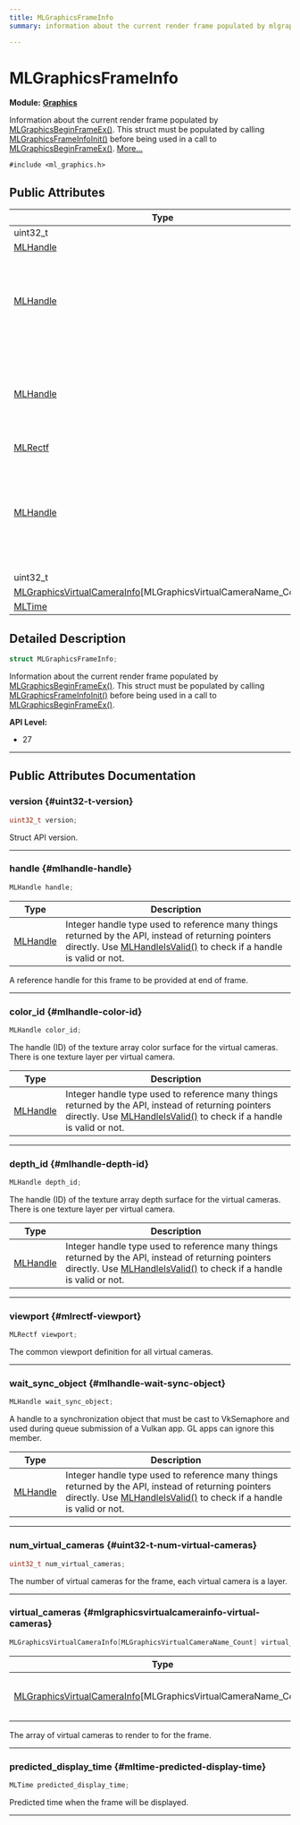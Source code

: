 ```yaml
---
title: MLGraphicsFrameInfo
summary: information about the current render frame populated by mlgraphicsbeginframeex. this struct must be populated by calling mlgraphicsframeinfoinit before being used in a call to mlgraphicsbeginframeex. 

---
```


# MLGraphicsFrameInfo

**Module:** **[Graphics](/versioned_docs/version-14-Jun-2023/api-ref/api/Modules/group___graphics/group___graphics.md)**



Information about the current render frame populated by [MLGraphicsBeginFrameEx()](/versioned_docs/version-14-Jun-2023/api-ref/api/Modules/group___graphics/group___graphics.md#mlresult-mlgraphicsbeginframeex). This struct must be populated by calling [MLGraphicsFrameInfoInit()](/versioned_docs/version-14-Jun-2023/api-ref/api/Modules/group___graphics/group___graphics.md#void-mlgraphicsframeinfoinit) before being used in a call to [MLGraphicsBeginFrameEx()](/versioned_docs/version-14-Jun-2023/api-ref/api/Modules/group___graphics/group___graphics.md#mlresult-mlgraphicsbeginframeex).  [More...](#detailed-description)


`#include <ml_graphics.h>`

## Public Attributes

| Type           | Name           |
| -------------- | -------------- |
| uint32_t | **[version](/versioned_docs/version-14-Jun-2023/api-ref/api/Modules/group___graphics/struct_m_l_graphics_frame_info.md#uint32-t-version)**  |
| [MLHandle](/versioned_docs/version-14-Jun-2023/api-ref/api/Modules/group___platform/group___platform.md#uint64-t-mlhandle) | **[handle](/versioned_docs/version-14-Jun-2023/api-ref/api/Modules/group___graphics/struct_m_l_graphics_frame_info.md#mlhandle-handle)**  |
| [MLHandle](/versioned_docs/version-14-Jun-2023/api-ref/api/Modules/group___platform/group___platform.md#uint64-t-mlhandle) | **[color_id](/versioned_docs/version-14-Jun-2023/api-ref/api/Modules/group___graphics/struct_m_l_graphics_frame_info.md#mlhandle-color-id)** <br></br>The handle (ID) of the texture array color surface for the virtual cameras. There is one texture layer per virtual camera.  |
| [MLHandle](/versioned_docs/version-14-Jun-2023/api-ref/api/Modules/group___platform/group___platform.md#uint64-t-mlhandle) | **[depth_id](/versioned_docs/version-14-Jun-2023/api-ref/api/Modules/group___graphics/struct_m_l_graphics_frame_info.md#mlhandle-depth-id)** <br></br>The handle (ID) of the texture array depth surface for the virtual cameras. There is one texture layer per virtual camera.  |
| [MLRectf](/versioned_docs/version-14-Jun-2023/api-ref/api/Modules/group___common/struct_m_l_rectf.md) | **[viewport](/versioned_docs/version-14-Jun-2023/api-ref/api/Modules/group___graphics/struct_m_l_graphics_frame_info.md#mlrectf-viewport)**  |
| [MLHandle](/versioned_docs/version-14-Jun-2023/api-ref/api/Modules/group___platform/group___platform.md#uint64-t-mlhandle) | **[wait_sync_object](/versioned_docs/version-14-Jun-2023/api-ref/api/Modules/group___graphics/struct_m_l_graphics_frame_info.md#mlhandle-wait-sync-object)** <br></br>A handle to a synchronization object that must be cast to VkSemaphore and used during queue submission of a Vulkan app. GL apps can ignore this member.  |
| uint32_t | **[num_virtual_cameras](/versioned_docs/version-14-Jun-2023/api-ref/api/Modules/group___graphics/struct_m_l_graphics_frame_info.md#uint32-t-num-virtual-cameras)**  |
| [MLGraphicsVirtualCameraInfo](/versioned_docs/version-14-Jun-2023/api-ref/api/Modules/group___graphics/struct_m_l_graphics_virtual_camera_info.md)[MLGraphicsVirtualCameraName_Count] | **[virtual_cameras](/versioned_docs/version-14-Jun-2023/api-ref/api/Modules/group___graphics/struct_m_l_graphics_frame_info.md#mlgraphicsvirtualcamerainfo-virtual-cameras)**  |
| [MLTime](/versioned_docs/version-14-Jun-2023/api-ref/api/Modules/group___common/group___common.md#int64-t-mltime) | **[predicted_display_time](/versioned_docs/version-14-Jun-2023/api-ref/api/Modules/group___graphics/struct_m_l_graphics_frame_info.md#mltime-predicted-display-time)**  |

## Detailed Description

```cpp
struct MLGraphicsFrameInfo;
```

Information about the current render frame populated by [MLGraphicsBeginFrameEx()](/versioned_docs/version-14-Jun-2023/api-ref/api/Modules/group___graphics/group___graphics.md#mlresult-mlgraphicsbeginframeex). This struct must be populated by calling [MLGraphicsFrameInfoInit()](/versioned_docs/version-14-Jun-2023/api-ref/api/Modules/group___graphics/group___graphics.md#void-mlgraphicsframeinfoinit) before being used in a call to [MLGraphicsBeginFrameEx()](/versioned_docs/version-14-Jun-2023/api-ref/api/Modules/group___graphics/group___graphics.md#mlresult-mlgraphicsbeginframeex). 




**API Level:**
  * 27




-----------
## Public Attributes Documentation

### version {#uint32-t-version}

```cpp
uint32_t version;
```


Struct API version. 





-----------

### handle {#mlhandle-handle}

```cpp
MLHandle handle;
```



| Type | Description |
|--|--|
| [MLHandle](/versioned_docs/version-14-Jun-2023/api-ref/api/Modules/group___platform/group___platform.md#uint64-t-mlhandle) | Integer handle type used to reference many things returned by the API, instead of returning pointers directly. Use [MLHandleIsValid()](/versioned_docs/version-14-Jun-2023/api-ref/api/Modules/group___platform/group___platform.md#bool-mlhandleisvalid) to check if a handle is valid or not.  |


A reference handle for this frame to be provided at end of frame. 





-----------

### color_id {#mlhandle-color-id}

```cpp
MLHandle color_id;
```

The handle (ID) of the texture array color surface for the virtual cameras. There is one texture layer per virtual camera. 


| Type | Description |
|--|--|
| [MLHandle](/versioned_docs/version-14-Jun-2023/api-ref/api/Modules/group___platform/group___platform.md#uint64-t-mlhandle) | Integer handle type used to reference many things returned by the API, instead of returning pointers directly. Use [MLHandleIsValid()](/versioned_docs/version-14-Jun-2023/api-ref/api/Modules/group___platform/group___platform.md#bool-mlhandleisvalid) to check if a handle is valid or not.  |






-----------

### depth_id {#mlhandle-depth-id}

```cpp
MLHandle depth_id;
```

The handle (ID) of the texture array depth surface for the virtual cameras. There is one texture layer per virtual camera. 


| Type | Description |
|--|--|
| [MLHandle](/versioned_docs/version-14-Jun-2023/api-ref/api/Modules/group___platform/group___platform.md#uint64-t-mlhandle) | Integer handle type used to reference many things returned by the API, instead of returning pointers directly. Use [MLHandleIsValid()](/versioned_docs/version-14-Jun-2023/api-ref/api/Modules/group___platform/group___platform.md#bool-mlhandleisvalid) to check if a handle is valid or not.  |






-----------

### viewport {#mlrectf-viewport}

```cpp
MLRectf viewport;
```


The common viewport definition for all virtual cameras. 





-----------

### wait_sync_object {#mlhandle-wait-sync-object}

```cpp
MLHandle wait_sync_object;
```

A handle to a synchronization object that must be cast to VkSemaphore and used during queue submission of a Vulkan app. GL apps can ignore this member. 


| Type | Description |
|--|--|
| [MLHandle](/versioned_docs/version-14-Jun-2023/api-ref/api/Modules/group___platform/group___platform.md#uint64-t-mlhandle) | Integer handle type used to reference many things returned by the API, instead of returning pointers directly. Use [MLHandleIsValid()](/versioned_docs/version-14-Jun-2023/api-ref/api/Modules/group___platform/group___platform.md#bool-mlhandleisvalid) to check if a handle is valid or not.  |






-----------

### num_virtual_cameras {#uint32-t-num-virtual-cameras}

```cpp
uint32_t num_virtual_cameras;
```


The number of virtual cameras for the frame, each virtual camera is a layer. 





-----------

### virtual_cameras {#mlgraphicsvirtualcamerainfo-virtual-cameras}

```cpp
MLGraphicsVirtualCameraInfo[MLGraphicsVirtualCameraName_Count] virtual_cameras;
```



| Type | Description |
|--|--|
| [MLGraphicsVirtualCameraInfo](/versioned_docs/version-14-Jun-2023/api-ref/api/Modules/group___graphics/struct_m_l_graphics_virtual_camera_info.md)[MLGraphicsVirtualCameraName_Count] | The per virtual camera information as defined in #MLGraphicsVirtualCameraInfoArray. [MLGraphicsVirtualCameraName_Count] |


The array of virtual cameras to render to for the frame. 





-----------

### predicted_display_time {#mltime-predicted-display-time}

```cpp
MLTime predicted_display_time;
```


Predicted time when the frame will be displayed. 





-----------

